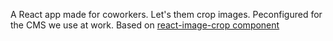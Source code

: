 A React app made for coworkers.
Let's them crop images. Peconfigured for the CMS we use at work.
Based on [react-image-crop component](https://github.com/DominicTobias/react-image-crop) 